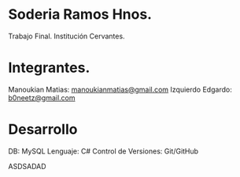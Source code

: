 Soderia Ramos Hnos.
==========
Trabajo Final.
Institución Cervantes.
 
Integrantes.
==========
Manoukian Matias: [manoukianmatias@gmail.com](manoukianmatias@gmail.com)
Izquierdo Edgardo: [b0neetz@gmail.com](b0neetz@gmail.com)

Desarrollo
==========
DB: MySQL
Lenguaje: C#
Control de Versiones: Git/GitHub

ASDSADAD